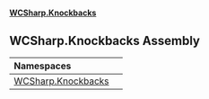 #### [WCSharp.Knockbacks](index.md 'index')

## WCSharp.Knockbacks Assembly

| Namespaces | |
| :--- | :--- |
| [WCSharp.Knockbacks](WCSharp.Knockbacks.md 'WCSharp.Knockbacks') | |
